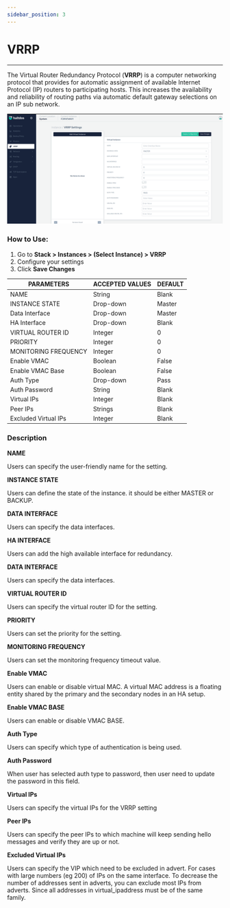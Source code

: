 ```yaml
---
sidebar_position: 3
---
```


# VRRP

---

The Virtual Router Redundancy Protocol (**VRRP**) is a computer networking protocol that provides for automatic assignment of available Internet Protocol (IP) routers to participating hosts. This increases the availability and reliability of routing paths via automatic default gateway selections on an IP sub network.

![VRRP](/img/platform/v7/docs/vrrp.png)

### How to Use:

1. Go to **Stack > Instances > (Select Instance) > VRRP**
2. Configure your settings  
3. Click **Save Changes**

| PARAMETERS           | ACCEPTED VALUES | DEFAULT |
|----------------------|-----------------|---------|
| NAME                 | String          | Blank   |
| INSTANCE STATE       | Drop-down       | Master  |
| Data Interface       | Drop-down       | Master  |
| HA Interface         | Drop-down       | Blank   |
| VIRTUAL ROUTER ID    | Integer         | 0       |
| PRIORITY             | Integer         | 0       |
| MONITORING FREQUENCY | Integer         | 0       |
| Enable VMAC          | Boolean         | False   |
| Enable VMAC Base     | Boolean         | False   |
| Auth Type            | Drop-down       | Pass    |
| Auth Password        | String          | Blank   |
| Virtual IPs          | Integer         | Blank   |
| Peer IPs             | Strings         | Blank   |
| Excluded Virtual IPs | Integer         | Blank   |

### Description

**NAME**

Users can specify the user-friendly name for the setting.

**INSTANCE STATE**

Users can define the state of the instance. it should be either MASTER or BACKUP.

**DATA INTERFACE**

Users can specify the data interfaces.

**HA INTERFACE**

Users can add  the high available interface for redundancy.

**DATA INTERFACE**

Users can specify the data interfaces.

**VIRTUAL ROUTER ID**

Users can specify the virtual router ID for the setting.

**PRIORITY**

Users can set the priority for the setting.

**MONITORING FREQUENCY**

Users can set the monitoring frequency timeout value.

**Enable VMAC**

Users can enable or disable virtual MAC. A virtual MAC address is a floating entity shared by the primary and the secondary nodes in an HA setup.

**Enable VMAC BASE**

Users can enable or disable VMAC BASE.

**Auth Type**

Users can specify which type of authentication is being used.

**Auth Password**

When user has selected auth type to password, then user need to update the password in this field.

**Virtual IPs**

Users can specify the virtual IPs for the VRRP setting

**Peer IPs**

Users can specify the peer IPs to which machine will keep sending hello messages and verify they are up or not.

**Excluded Virtual IPs**

Users can specify the VIP which need to be excluded in advert. For cases with large numbers (eg 200) of IPs on the same interface. To decrease the number of addresses sent in adverts, you can exclude most IPs from adverts. Since all addresses in virtual_ipaddress must be of the same family.